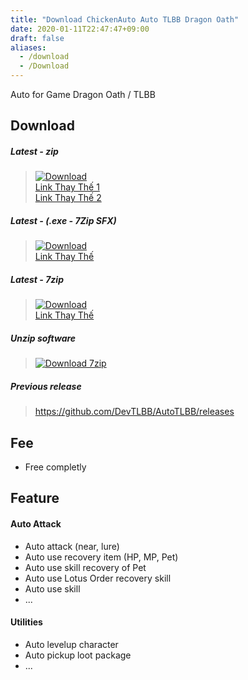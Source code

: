 ```yaml
---
title: "Download ChickenAuto Auto TLBB Dragon Oath"
date: 2020-01-11T22:47:47+09:00
draft: false
aliases:
  - /download
  - /Download
---
```

Auto for Game Dragon Oath / TLBB

## Download

##### Latest - zip
> <a href="https://github.com/DevTLBB/AutoTLBB/releases/download/latest/ChickenAuto-new.zip" target="_blank">![Download](https://i.imgur.com/dEOGvKA.png)</a><br />
> <a href="http://dl.chickenauto.com/ChickenAuto-new.zip" target="_blank">Link Thay Thế 1</a><br />
> <a href="/download/ChickenAuto-new.zip" target="_blank">Link Thay Thế 2</a>

##### Latest - (.exe - 7Zip SFX)

> <a href="/download/ChickenAuto-new.exe" target="_blank">![Download](https://i.imgur.com/dEOGvKA.png)</a><br />
> <a href="http://dl.chickenauto.com/ChickenAuto-new.exe" target="_blank">Link Thay Thế</a>

##### Latest - 7zip
> <a href="/download/ChickenAuto-new.7z" target="_blank">![Download](https://i.imgur.com/dEOGvKA.png)</a><br />
> <a href="http://dl.chickenauto.com/ChickenAuto-new.7z" target="_blank">Link Thay Thế</a>

##### Unzip software
> <a href="https://www.7-zip.org/download.html" target="_blank">![Download 7zip](https://www.7-zip.org/7ziplogo.png)</a>

##### Previous release

> https://github.com/DevTLBB/AutoTLBB/releases

## Fee

- Free completly

## Feature

#### Auto Attack

- Auto attack (near, lure)
- Auto use recovery item (HP, MP, Pet)
- Auto use skill recovery of Pet
- Auto use Lotus Order recovery skill
- Auto use skill
- ...

#### Utilities

- Auto levelup character
- Auto pickup loot package
- ...

